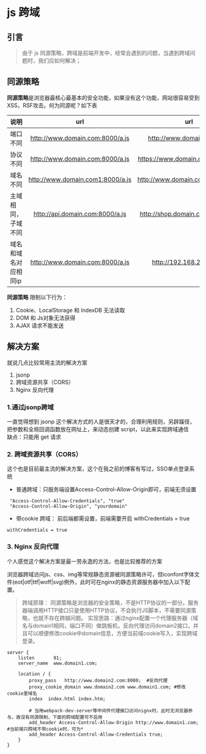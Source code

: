# js 跨域
## 引言
> 由于 js 同源策略，跨域是前端开发中，经常会遇到的问题，当遇到跨域问题时，我们应如何解决；

## 同源策略
**同源策略**是浏览器最核心最基本的安全功能，如果没有这个功能，网站很容易受到XSS，RSF攻击。何为同源呢？如下表  

| 说明      |    url | url  |
| :-------- | :--------:| :--: |
| 端口不同  | http://www.domain.com:8000/a.js |  http://www.domain.com/b.js    |
| 协议不同  | http://www.domain.com:8000/a.js |  https://www.domain.com:8000/a.js  |
| 域名不同  | http://www.domain.com1:8000/a.js | http://www.domain.com2:8000/a.js  |
| 主域相同，子域不同  | http://api.domain.com:8000/a.js | http://shop.domain.com:8000/a.js  |
| 域名和域名对应相同ip  | http://www.domain.com:8000/a.js | http://192.168.2.122/a.js  |

**同源策略** 限制以下行为：
1. Cookie、LocalStorage 和 IndexDB 无法读取
2. DOM 和 Js对象无法获得
3. AJAX 请求不能发送

## 解决方案
就说几点比较常用主流的解决方案  
1. jsonp
2. 跨域资源共享（CORS）
3. Nginx 反向代理

### 1.通过jsonp跨域
一直觉得想到 jsonp 这个解决方式的人是很天才的，合理利用规则，另辟蹊径，把参数和全局回调函数放在网址上，来动态创建 script，以此来实现跨域通信  
缺点：只能用 get 请求
### 2. 跨域资源共享（CORS）
这个也是目前最主流的解决方案，这个在我之前的博客有写过，SSO单点登录系统
- 普通跨域：只服务端设置Access-Control-Allow-Origin即可，前端无须设置
```
 "Access-Control-Allow-Credentials", "true"   
 "Access-Control-Allow-Origin", "yourdomain"
```
- 带cookie 跨域： 前后端都需设置，前端需要开启 withCredentials = true
```
withCredentials = true
```
### 3. Nginx 反向代理
个人感觉这个解决方案是最一劳永逸的方法，也是比较推荐的方案  
 
浏览器跨域访问js、css、img等常规静态资源被同源策略许可，但iconfont字体文件(eot|otf|ttf|woff|svg)例外，此时可在nginx的静态资源服务器中加入以下配置。
> 跨域原理： 同源策略是浏览器的安全策略，不是HTTP协议的一部分。服务器端调用HTTP接口只是使用HTTP协议，不会执行JS脚本，不需要同源策略，也就不存在跨越问题。
> 实现思路：通过nginx配置一个代理服务器（域名与domain1相同，端口不同）做跳板机，反向代理访问domain2接口，并且可以顺便修改cookie中domain信息，方便当前域cookie写入，实现跨域登录。
```
server {
    listen       81;
    server_name  www.domain1.com;

    location / {
        proxy_pass   http://www.domain2.com:8080;  #反向代理
        proxy_cookie_domain www.domain2.com www.domain1.com; #修改cookie里域名
        index  index.html index.htm;

        # 当用webpack-dev-server等中间件代理接口访问nignx时，此时无浏览器参与，故没有同源限制，下面的跨域配置可不启用
        add_header Access-Control-Allow-Origin http://www.domain1.com;  #当前端只跨域不带cookie时，可为*
        add_header Access-Control-Allow-Credentials true;
    }
}

```